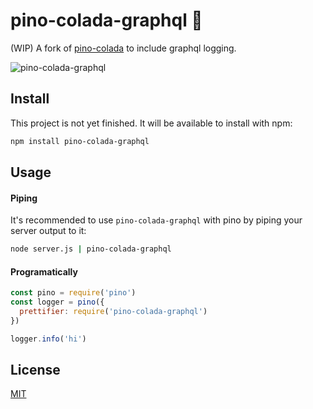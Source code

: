 # pino-colada-graphql 🍹

(WIP) A fork of [pino-colada](https://github.com/lrlna/pino-colada) to include graphql logging.

![pino-colada-graphql](https://user-images.githubusercontent.com/11372312/77870829-cea62d00-7218-11ea-953b-bdac3093c5ef.png)

## Install
This project is not yet finished. It will be available to install with npm:

```bash
npm install pino-colada-graphql
```

## Usage

#### Piping

It's recommended to use `pino-colada-graphql` with pino by piping your server output to it:

```bash
node server.js | pino-colada-graphql
```

#### Programatically
```javascript
const pino = require('pino')
const logger = pino({
  prettifier: require('pino-colada-graphql')
})

logger.info('hi')
```

## License
[MIT](https://tldrlegal.com/license/mit-license)
